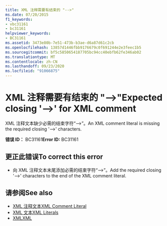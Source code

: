 ```yaml
---
title: XML 注释需要有结束的 "-->"
ms.date: 07/20/2015
f1_keywords:
- vbc31161
- bc31161
helpviewer_keywords:
- BC31161
ms.assetid: 3473e80b-7e51-473b-b3ae-d6a87d61c2cb
ms.openlocfilehash: 13857d1446fbb9176679c0f691244e2e3feec1b5
ms.sourcegitcommit: bf5c5850654187705bc94cc40ebfb62fe346ab02
ms.translationtype: MT
ms.contentlocale: zh-CN
ms.lasthandoff: 09/23/2020
ms.locfileid: "91066875"
---
```

# <a name="expected-closing----for-xml-comment"></a><span data-ttu-id="a7c61-102">XML 注释需要有结束的 "-->"</span><span class="sxs-lookup"><span data-stu-id="a7c61-102">Expected closing '-->' for XML comment</span></span>

<span data-ttu-id="a7c61-103">XML 注释文本缺少必需的结束字符“-->”。</span><span class="sxs-lookup"><span data-stu-id="a7c61-103">An XML comment literal is missing the required closing '-->' characters.</span></span>  
  
 <span data-ttu-id="a7c61-104">**错误 ID：** BC31161</span><span class="sxs-lookup"><span data-stu-id="a7c61-104">**Error ID:** BC31161</span></span>  
  
## <a name="to-correct-this-error"></a><span data-ttu-id="a7c61-105">更正此错误</span><span class="sxs-lookup"><span data-stu-id="a7c61-105">To correct this error</span></span>  
  
- <span data-ttu-id="a7c61-106">向 XML 注释文本末尾添加必需的结束字符“-->”。</span><span class="sxs-lookup"><span data-stu-id="a7c61-106">Add the required closing '-->' characters to the end of the XML comment literal.</span></span>  
  
## <a name="see-also"></a><span data-ttu-id="a7c61-107">请参阅</span><span class="sxs-lookup"><span data-stu-id="a7c61-107">See also</span></span>

- [<span data-ttu-id="a7c61-108">XML 注释文本</span><span class="sxs-lookup"><span data-stu-id="a7c61-108">XML Comment Literal</span></span>](../language-reference/xml-literals/xml-comment-literal.md)
- [<span data-ttu-id="a7c61-109">XML 文本</span><span class="sxs-lookup"><span data-stu-id="a7c61-109">XML Literals</span></span>](../language-reference/xml-literals/index.md)
- [<span data-ttu-id="a7c61-110">XML</span><span class="sxs-lookup"><span data-stu-id="a7c61-110">XML</span></span>](../programming-guide/language-features/xml/index.md)
